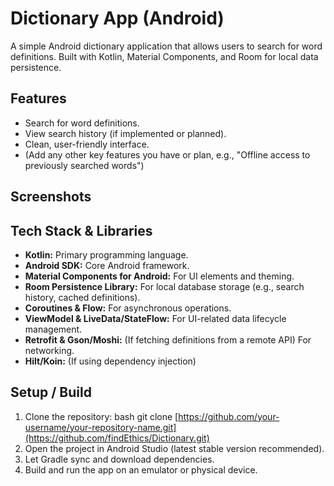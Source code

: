 # Dictionary App (Android)

A simple Android dictionary application that allows users to search for word definitions. Built with Kotlin, 
Material Components, and Room for local data persistence.

## Features

*   Search for word definitions.
*   View search history (if implemented or planned).
*   Clean, user-friendly interface.
*   (Add any other key features you have or plan, e.g., "Offline access to previously searched words")

## Screenshots

## Tech Stack & Libraries

*   **Kotlin:** Primary programming language.
*   **Android SDK:** Core Android framework.
*   **Material Components for Android:** For UI elements and theming.
*   **Room Persistence Library:** For local database storage (e.g., search history, cached definitions).
*   **Coroutines & Flow:** For asynchronous operations.
*   **ViewModel & LiveData/StateFlow:** For UI-related data lifecycle management.
*   **Retrofit & Gson/Moshi:** (If fetching definitions from a remote API) For networking.
*   **Hilt/Koin:** (If using dependency injection)

## Setup / Build

1.  Clone the repository:
    bash git clone [https://github.com/your-username/your-repository-name.git](https://github.com/findEthics/Dictionary.git)
2.  Open the project in Android Studio (latest stable version recommended).
3.  Let Gradle sync and download dependencies.
4.  Build and run the app on an emulator or physical device.
